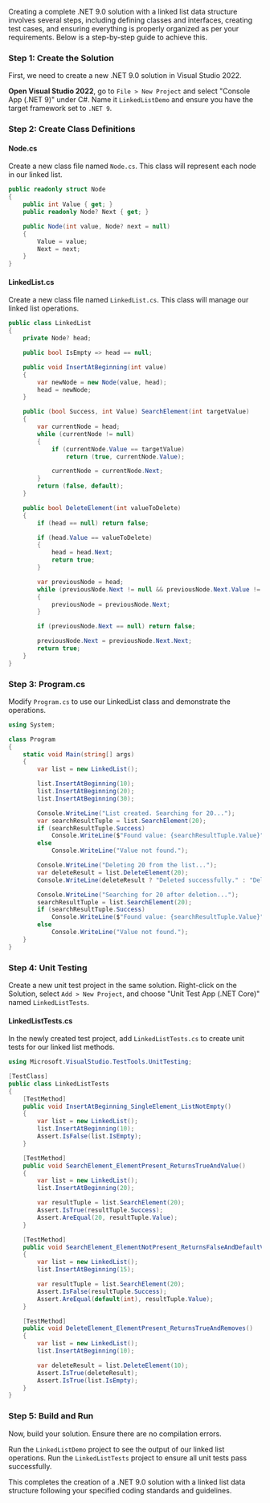 ﻿Creating a complete .NET 9.0 solution with a linked list data structure involves several steps, including defining classes and interfaces, creating test cases, and ensuring everything is properly organized as per your requirements. Below is a step-by-step guide to achieve this.

### Step 1: Create the Solution

First, we need to create a new .NET 9.0 solution in Visual Studio 2022.

**Open Visual Studio 2022**, go to `File > New Project` and select "Console App (.NET 9)" under C#. Name it `LinkedListDemo` and ensure you have the target framework set to `.NET 9`.

### Step 2: Create Class Definitions

#### Node.cs
Create a new class file named `Node.cs`. This class will represent each node in our linked list.

```csharp
public readonly struct Node
{
    public int Value { get; }
    public readonly Node? Next { get; }

    public Node(int value, Node? next = null)
    {
        Value = value;
        Next = next;
    }
}
```

#### LinkedList.cs
Create a new class file named `LinkedList.cs`. This class will manage our linked list operations.

```csharp
public class LinkedList
{
    private Node? head;

    public bool IsEmpty => head == null;

    public void InsertAtBeginning(int value)
    {
        var newNode = new Node(value, head);
        head = newNode;
    }

    public (bool Success, int Value) SearchElement(int targetValue)
    {
        var currentNode = head;
        while (currentNode != null)
        {
            if (currentNode.Value == targetValue)
                return (true, currentNode.Value);

            currentNode = currentNode.Next;
        }
        return (false, default);
    }

    public bool DeleteElement(int valueToDelete)
    {
        if (head == null) return false;

        if (head.Value == valueToDelete)
        {
            head = head.Next;
            return true;
        }

        var previousNode = head;
        while (previousNode.Next != null && previousNode.Next.Value != valueToDelete)
        {
            previousNode = previousNode.Next;
        }

        if (previousNode.Next == null) return false;

        previousNode.Next = previousNode.Next.Next;
        return true;
    }
}
```

### Step 3: Program.cs

Modify `Program.cs` to use our LinkedList class and demonstrate the operations.

```csharp
using System;

class Program
{
    static void Main(string[] args)
    {
        var list = new LinkedList();

        list.InsertAtBeginning(10);
        list.InsertAtBeginning(20);
        list.InsertAtBeginning(30);

        Console.WriteLine("List created. Searching for 20...");
        var searchResultTuple = list.SearchElement(20);
        if (searchResultTuple.Success)
            Console.WriteLine($"Found value: {searchResultTuple.Value}");
        else
            Console.WriteLine("Value not found.");

        Console.WriteLine("Deleting 20 from the list...");
        var deleteResult = list.DeleteElement(20);
        Console.WriteLine(deleteResult ? "Deleted successfully." : "Deletion failed.");

        Console.WriteLine("Searching for 20 after deletion...");
        searchResultTuple = list.SearchElement(20);
        if (searchResultTuple.Success)
            Console.WriteLine($"Found value: {searchResultTuple.Value}");
        else
            Console.WriteLine("Value not found.");
    }
}
```

### Step 4: Unit Testing

Create a new unit test project in the same solution. Right-click on the Solution, select `Add > New Project`, and choose "Unit Test App (.NET Core)" named `LinkedListTests`.

#### LinkedListTests.cs
In the newly created test project, add `LinkedListTests.cs` to create unit tests for our linked list methods.

```csharp
using Microsoft.VisualStudio.TestTools.UnitTesting;

[TestClass]
public class LinkedListTests
{
    [TestMethod]
    public void InsertAtBeginning_SingleElement_ListNotEmpty()
    {
        var list = new LinkedList();
        list.InsertAtBeginning(10);
        Assert.IsFalse(list.IsEmpty);
    }

    [TestMethod]
    public void SearchElement_ElementPresent_ReturnsTrueAndValue()
    {
        var list = new LinkedList();
        list.InsertAtBeginning(20);

        var resultTuple = list.SearchElement(20);
        Assert.IsTrue(resultTuple.Success);
        Assert.AreEqual(20, resultTuple.Value);
    }

    [TestMethod]
    public void SearchElement_ElementNotPresent_ReturnsFalseAndDefaultValue()
    {
        var list = new LinkedList();
        list.InsertAtBeginning(15);

        var resultTuple = list.SearchElement(20);
        Assert.IsFalse(resultTuple.Success);
        Assert.AreEqual(default(int), resultTuple.Value);
    }

    [TestMethod]
    public void DeleteElement_ElementPresent_ReturnsTrueAndRemoves()
    {
        var list = new LinkedList();
        list.InsertAtBeginning(10);

        var deleteResult = list.DeleteElement(10);
        Assert.IsTrue(deleteResult);
        Assert.IsTrue(list.IsEmpty);
    }
}
```

### Step 5: Build and Run

Now, build your solution. Ensure there are no compilation errors.

Run the `LinkedListDemo` project to see the output of our linked list operations.
Run the `LinkedListTests` project to ensure all unit tests pass successfully.

This completes the creation of a .NET 9.0 solution with a linked list data structure following your specified coding standards and guidelines.